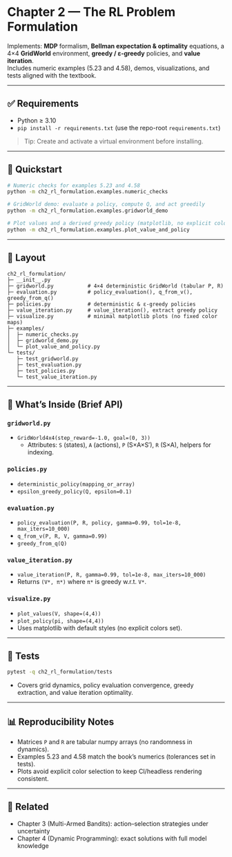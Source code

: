 ﻿# Chapter 2 — The RL Problem Formulation

Implements: **MDP** formalism, **Bellman expectation & optimality** equations, a 4×4 **GridWorld** environment, **greedy / ε-greedy** policies, and **value iteration**.  
Includes numeric examples (5.23 and 4.58), demos, visualizations, and tests aligned with the textbook.

---

## ✅ Requirements

- Python ≥ 3.10
- `pip install -r requirements.txt` (use the repo-root `requirements.txt`)

> Tip: Create and activate a virtual environment before installing.

---

## 🚀 Quickstart

```bash
# Numeric checks for examples 5.23 and 4.58
python -m ch2_rl_formulation.examples.numeric_checks

# GridWorld demo: evaluate a policy, compute Q, and act greedily
python -m ch2_rl_formulation.examples.gridworld_demo

# Plot values and a derived greedy policy (matplotlib, no explicit colors)
python -m ch2_rl_formulation.examples.plot_value_and_policy
```

---

## 📂 Layout

```
ch2_rl_formulation/
├─ __init__.py
├─ gridworld.py           # 4×4 deterministic GridWorld (tabular P, R)
├─ evaluation.py          # policy_evaluation(), q_from_v(), greedy_from_q()
├─ policies.py            # deterministic & ε-greedy policies
├─ value_iteration.py     # value_iteration(), extract greedy policy
├─ visualize.py           # minimal matplotlib plots (no fixed color maps)
├─ examples/
│  ├─ numeric_checks.py
│  ├─ gridworld_demo.py
│  └─ plot_value_and_policy.py
└─ tests/
   ├─ test_gridworld.py
   ├─ test_evaluation.py
   ├─ test_policies.py
   └─ test_value_iteration.py
```

---

## 🧠 What’s Inside (Brief API)

### `gridworld.py`
- `GridWorld4x4(step_reward=-1.0, goal=(0, 3))`
  - Attributes: `S` (states), `A` (actions), `P` (S×A×S′), `R` (S×A), helpers for indexing.

### `policies.py`
- `deterministic_policy(mapping_or_array)`  
- `epsilon_greedy_policy(Q, epsilon=0.1)`  

### `evaluation.py`
- `policy_evaluation(P, R, policy, gamma=0.99, tol=1e-8, max_iters=10_000)`  
- `q_from_v(P, R, V, gamma=0.99)`  
- `greedy_from_q(Q)`  

### `value_iteration.py`
- `value_iteration(P, R, gamma=0.99, tol=1e-8, max_iters=10_000)`  
- Returns `(V*, π*)` where `π*` is greedy w.r.t. `V*`.  

### `visualize.py`
- `plot_values(V, shape=(4,4))`  
- `plot_policy(pi, shape=(4,4))`  
- Uses matplotlib with default styles (no explicit colors set).  

---

## 🧪 Tests

```bash
pytest -q ch2_rl_formulation/tests
```

- Covers grid dynamics, policy evaluation convergence, greedy extraction, and value iteration optimality.

---

## 📊 Reproducibility Notes

- Matrices `P` and `R` are tabular numpy arrays (no randomness in dynamics).  
- Examples 5.23 and 4.58 match the book’s numerics (tolerances set in tests).  
- Plots avoid explicit color selection to keep CI/headless rendering consistent.  

---

## 🔗 Related

- Chapter 3 (Multi-Armed Bandits): action–selection strategies under uncertainty  
- Chapter 4 (Dynamic Programming): exact solutions with full model knowledge  
